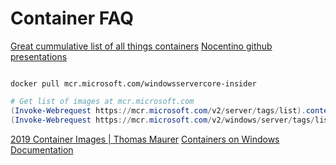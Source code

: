# Container FAQ

[Great cummulative list of all things containers](https://dbafromthecold.com/2017/03/15/summary-of-my-container-series/)
[Nocentino github presentations](https://github.com/nocentino/Presentations/blob/master/PowerShellSummit-2019/Containers%20You%20Better%20Get%20on%20Board/demos/demo_ps.sh)


``` docker

docker pull mcr.microsoft.com/windowsservercore-insider

```

``` powershell
# Get list of images at mcr.microsoft.com
(Invoke-Webrequest https://mcr.microsoft.com/v2/server/tags/list).content
(Invoke-Webrequest https://mcr.microsoft.com/v2/windows/server/tags/list).content
```
[2019 Container Images | Thomas Maurer](https://www.thomasmaurer.ch/2018/11/windows-server-2019-container-images/)
[Containers on Windows Documentation](https://docs.microsoft.com/en-us/virtualization/windowscontainers/)
